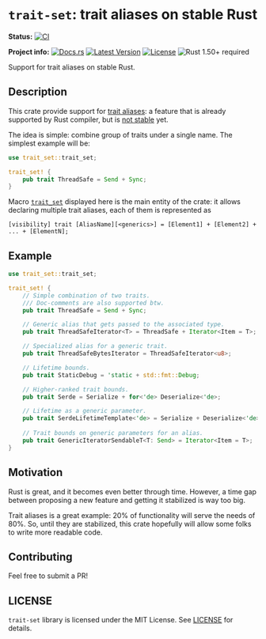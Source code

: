 # `trait-set`: trait aliases on stable Rust

**Status:**
[![CI](https://github.com/popzxc/trait-set/workflows/CI/badge.svg)](https://github.com/popzxc/trait-set/actions)

**Project info:**
[![Docs.rs](https://docs.rs/trait-set/badge.svg)](https://docs.rs/trait-set)
[![Latest Version](https://img.shields.io/crates/v/trait-set.svg)](https://crates.io/crates/trait-set)
[![License](https://img.shields.io/github/license/popzxc/trait-set.svg)](https://github.com/popzxc/trait-set)
![Rust 1.50+ required](https://img.shields.io/badge/rust-1.50+-blue.svg?label=Rust)

Support for trait aliases on stable Rust.

## Description

This crate provide support for [trait aliases][alias]: a feature
that is already supported by Rust compiler, but is [not stable][tracking_issue]
yet.

The idea is simple: combine group of traits under a single name. The simplest
example will be:

```rust
use trait_set::trait_set;

trait_set! {
    pub trait ThreadSafe = Send + Sync;
}
```

Macro [`trait_set`] displayed here is the main entity of the crate:
it allows declaring multiple trait aliases, each of them is represented
as

```text
[visibility] trait [AliasName][<generics>] = [Element1] + [Element2] + ... + [ElementN];
```

[`trait_set`]: https://docs.rs/trait-set/latest/trait_set/macro.trait_set.html
[alias]: https://doc.rust-lang.org/unstable-book/language-features/trait-alias.html
[tracking_issue]: https://github.com/rust-lang/rust/issues/41517

## Example

```rust
use trait_set::trait_set;

trait_set! {
    // Simple combination of two traits.
    /// Doc-comments are also supported btw.
    pub trait ThreadSafe = Send + Sync;

    // Generic alias that gets passed to the associated type.
    pub trait ThreadSafeIterator<T> = ThreadSafe + Iterator<Item = T>;

    // Specialized alias for a generic trait.
    pub trait ThreadSafeBytesIterator = ThreadSafeIterator<u8>;

    // Lifetime bounds.
    pub trait StaticDebug = 'static + std::fmt::Debug;

    // Higher-ranked trait bounds.
    pub trait Serde = Serialize + for<'de> Deserialize<'de>;

    // Lifetime as a generic parameter.
    pub trait SerdeLifetimeTemplate<'de> = Serialize + Deserialize<'de>;
    
    // Trait bounds on generic parameters for an alias.
    pub trait GenericIteratorSendableT<T: Send> = Iterator<Item = T>;
}
```

## Motivation

Rust is great, and it becomes even better through time. However, a time gap between proposing
a new feature and getting it stabilized is way too big.

Trait aliases is a great example: 20% of functionality will serve the needs of 80%.
So, until they are stabilized, this crate hopefully will allow some folks to write more readable code.

## Contributing

Feel free to submit a PR!

## LICENSE

`trait-set` library is licensed under the MIT License. See [LICENSE](LICENSE) for details.

